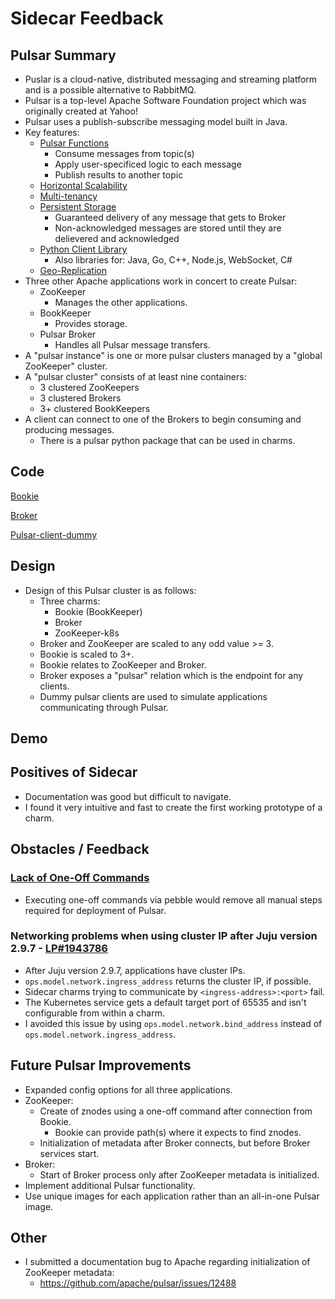 # Sidecar Feedback

## Pulsar Summary
* Puslar is a cloud-native, distributed messaging and streaming platform and is a possible alternative to RabbitMQ.
* Pulsar is a top-level Apache Software Foundation project which was originally created at Yahoo!
* Pulsar uses a publish-subscribe messaging model built in Java.
* Key features:
    * [Pulsar Functions](https://pulsar.apache.org/docs/en/functions-overview/)
        * Consume messages from topic(s)
        * Apply user-specificed logic to each message
        * Publish results to another topic
    * [Horizontal Scalability](https://pulsar.apache.org/docs/en/concepts-architecture-overview/)
    * [Multi-tenancy](https://pulsar.apache.org/docs/en/concepts-multi-tenancy/)
    * [Persistent Storage](https://pulsar.apache.org/docs/en/concepts-architecture-overview/#persistent-storage)
        * Guaranteed delivery of any message that gets to Broker
        * Non-acknowledged messages are stored until they are delievered and acknowledged
    * [Python Client Library](https://pulsar.apache.org/docs/en/client-libraries-python/)
        * Also libraries for: Java, Go, C++, Node.js, WebSocket, C#
    * [Geo-Replication](https://pulsar.apache.org/docs/en/administration-geo/)
* Three other Apache applications work in concert to create Pulsar:
    * ZooKeeper
        - Manages the other applications.
    * BookKeeper
        - Provides storage. 
    * Pulsar Broker
        - Handles all Pulsar message transfers.
* A "pulsar instance" is one or more pulsar clusters managed by a "global ZooKeeper" cluster.
* A "pulsar cluster" consists of at least nine containers:
    * 3 clustered ZooKeepers
    * 3 clustered Brokers
    * 3+ clustered BookKeepers
* A client can connect to one of the Brokers to begin consuming and producing messages.
    * There is a pulsar python package that can be used in charms.

## Code
[Bookie](https://code.launchpad.net/~lcvcode/+git/bookie)

[Broker](https://code.launchpad.net/~lcvcode/+git/broker)

[Pulsar-client-dummy](https://code.launchpad.net/~lcvcode/+git/pulsar-client-dummy)

## Design
* Design of this Pulsar cluster is as follows:
    * Three charms:
        - Bookie (BookKeeper)
        - Broker 
        - ZooKeeper-k8s
    * Broker and ZooKeeper are scaled to any odd value >= 3.
    * Bookie is scaled to 3+.
    * Bookie relates to ZooKeeper and Broker.
    * Broker exposes a "pulsar" relation which is the endpoint for any clients.
    * Dummy pulsar clients are used to simulate applications communicating through Pulsar.

## Demo

## Positives of Sidecar 
* Documentation was good but difficult to navigate.
* I found it very intuitive and fast to create the first working prototype of a charm.

## Obstacles / Feedback
### [Lack of One-Off Commands](https://github.com/canonical/pebble/issues/37)
* Executing one-off commands via pebble would remove all manual steps required for deployment of Pulsar.

### Networking problems when using cluster IP after Juju version 2.9.7 - [LP#1943786](https://bugs.launchpad.net/juju/+bug/1943786)
* After Juju version 2.9.7, applications have cluster IPs.
* `ops.model.network.ingress_address` returns the cluster IP, if possible.
* Sidecar charms trying to communicate by `<ingress-address>:<port>` fail. 
* The Kubernetes service gets a default target port of 65535 and isn't configurable from within a charm.
* I avoided this issue by using `ops.model.network.bind_address` instead of `ops.model.network.ingress_address`.

## Future Pulsar Improvements
* Expanded config options for all three applications.
* ZooKeeper:
    - Create of znodes using a one-off command after connection from Bookie.
        - Bookie can provide path(s) where it expects to find znodes.
    - Initialization of metadata after Broker connects, but before Broker services start.
* Broker:
    - Start of Broker process only after ZooKeeper metadata is initialized.
* Implement additional Pulsar functionality.
* Use unique images for each application rather than an all-in-one Pulsar image.

## Other
* I submitted a documentation bug to Apache regarding initialization of ZooKeeper metadata:
    * https://github.com/apache/pulsar/issues/12488
